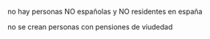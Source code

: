 no hay personas NO españolas y NO residentes en españa

no se crean personas con pensiones de viudedad